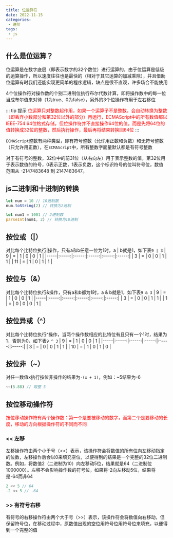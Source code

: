 ```yaml
---
title: 位运算符
date: 2022-11-15
categories:
 - 进阶
tags:
 - js
---
```


## 什么是位运算？

位运算是在数字底层（即表示数字的32个数位）进行运算的，由于位运算是低级的运算操作，所以速度往往也是最快的（相对于其它运算的加减乘除），并且借助位运算有时我们还能实现更简单的程序逻辑，缺点是很不直观，许多场合不能使用

4个位操作符对操作数的个别二进制位执行布尔代数计算，即将操作数中的每一位当成布尔值来对待（1为true、0为false），另外的3个位操作符用于左右移位

::: tip 提示
<font color=red>位运算只对整数起作用，如果一个运算子不是整数，会自动转换为整数（即丢弃小数部分和第32位以外的部分）再运行，ECMAScript中的所有数值都以IEEE-754 64位格式存储，但位操作符并不直接操作64位的值。而是先将64位的值转换成32位的整数，然后执行操作，最后再将结果转换回64位</font>
:::

`ECMAScript`整数有两种类型，即有符号整数（允许用正数和负数）和无符号整数（只允许用正数），在`ECMAScript`中，所有整数字面量默认都是有符号整数

对于有符号的整数，32位中的前31位（从右向左）用于表示整数的值，第32位用于表示数值的符号，0表示正数，1表示负数，这个标识符号的位叫符号位，数值范围从 -2147483648 到 2147483647。

## js二进制和十进制的转换
```js
let num = 10 // 10进制数
num.toString(2) // 转换为2进制

let num1 = 1001 // 2进制数
parseInt(num1, 2) // 转换为10进制
```

## 按位或（|）
对比每个比特位执行|操作，只有a和b任意一位为1时，a | b就是1，如下表`9 | 3`
|  9  |   =   |   1   |   0   |   0   |   1   | 
|-----|:-----:|:-----:|:-----:|:-----:|:-----:|
|  3  |   =   |   0   |   0   |   1   |   1   |
| 11  |   =   |   1   |   0   |   1   |   1   |
## 按位与（&）
对比每个比特位执行&操作，只有a和b都为1时，a & b就是1，如下表`9 & 3`
|  9  |   =   |   1   |   0   |   0   |   1   | 
|-----|:-----:|:-----:|:-----:|:-----:|:-----:|
|  3  |   =   |   0   |   0   |   1   |   1   |
|  1  |   =   |   0   |   0   |   0   |   1   |
## 按位异或（^）
对比每个比特位执行^操作，当两个操作数相应的比特位有且只有一个1时，结果为1，否则为0，如下表`9 ^ 3`
|  9  |   =   |   1   |   0   |   0   |   1   | 
|-----|:-----:|:-----:|:-----:|:-----:|:-----:|
|  3  |   =   |   0   |   0   |   1   |   1   |
|  10 |   =   |   1   |   0   |   1   |   0   |
## 按位非（~）
对任一数值x执行按位非操作的结果为`-(x + 1)`，例如：~5结果为-6
```js
~~(5.88) // 取整 5
```
## 按位移动操作符
<font color=red>按位移动操作符有两个操作数：第一个是要被移动的数字，而第二个是要移动的长度，移动的方向根据操作符的不同而不同</font>

### << 左移
左移操作符由两个小于号（<<）表示，该操作符会将数值的所有位向左移动指定的位数，左移操作后会以0来填充空位，以便得到的结果是一个完整的32位二进制数。例如，将数值2（二进制为10）向左移动5位，结果就是64（二进制位1000000）。左移不会影响操作数的符号位，如果将-2向左移动5位，结果将是-64而非64
```js
2 << 5 // 64
-2 << 5 // -64
```
### >> 有符号右移
有符号的右移操作符由两个大于号（>>）表示，该操作符会将数值向右移动，但保留符号位，在移动过程中，原数值出现的空位用符号位用符号位来填充，以便得到一个完整的值
```js

```